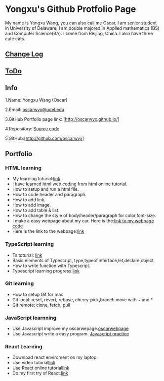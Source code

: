 # Yongxu's Github Protfolio Page
My name is Yongxu Wang, you can also call me Oscar, I am senior student in University of Delaware, I am double majored in Applied mathematics (BS) and Computer Science(BA). I come from Beijing, China. I also have three cute cats. 

## [Change Log](https://github.com/oscarwyx/oscarwyx.github.io/blob/main/ChangLog.md)

## [ToDo](https://github.com/oscarwyx/oscarwyx.github.io/blob/main/ToDo_List.md)

## Info
1.Name: Yongxu Wang (Oscar)

2.Email: oscarwyx@udel.edu

3.GitHub Portfolio page link: [http://oscarwyx.github.io/]

4.Repository: [Source code](http://github.com/oscarwyx/oscarwyx.github.io)

5.GitHub:[http://github.com/oscarwyx]


## Portfolio
### HTML learning
* My learning toturial:[link](https://www.w3schools.com/html/html_blocks.asp).
* I have learned html web coding from html online tutorial.
* How to setup and run a html file.
* How to code header and paragraph.
* How to add link. 
* How to add image.
* How to add table & list.
* How to change the style of body/header/paragraph for color,font-size.
* I make a easy webpage about my car. Here is the:[link to my webpage code](https://github.com/oscarwyx/oscarwyx.github.io/blob/main/oscarwebpage.html)
* Here is the link to the webpage:[link](https://oscarwyx.github.io/oscarwebpage.html)
### TypeScript learning
* Ts toturial: [link](https://www.typescriptlang.org/docs/handbook/typescript-in-5-minutes-oop.html)
* Basic elements of Typescript, type,typeof,interface,let,declare,object.
* How to write function with Typescript.
* Typescript learning progress:[link](https://github.com/oscarwyx/oscarwyx.github.io/blob/main/TSlearning.ts)
### Git learning
* How to setup Git for mac
* Git local: reset, revert, rebase, cherry-pick,branch move with ~ and *
* Git remote: clone, fetch, pull
### JavaScript learnning
* Use Javascript improve my oscarwepage.[oscarwebpage](https://oscarwyx.github.io/oscarwebpage.html)
* Use Javascript write a easy program. [Javascript practice](https://oscarwyx.github.io/jspractice.html)
### React Learning
* Download react enviroment on my laptop.
* Use video tutorial[link](https://www.bilibili.com/video/BV1Sb411P79t?p=2)
* Use React online tutorial[link](https://www.w3schools.com/REACT/DEFAULT.ASP)
* Do my first try of React.[link](https://oscarwyx.github.io/reactprac.html)
